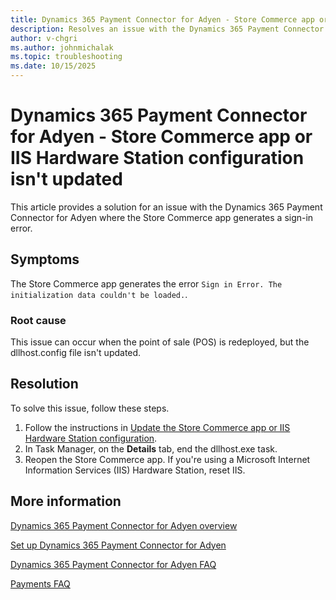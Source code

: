 ```yaml
---
title: Dynamics 365 Payment Connector for Adyen - Store Commerce app or IIS Hardware Station configuration isn't updated
description: Resolves an issue with the Dynamics 365 Payment Connector for Adyen where the Store Commerce app generates a sign-in error.
author: v-chgri
ms.author: johnmichalak
ms.topic: troubleshooting
ms.date: 10/15/2025
---
```

# Dynamics 365 Payment Connector for Adyen - Store Commerce app or IIS Hardware Station configuration isn't updated

This article provides a solution for an issue with the Dynamics 365 Payment Connector for Adyen where the Store Commerce app generates a sign-in error.

## Symptoms

The Store Commerce app generates the error `Sign in Error. The initialization data couldn't be loaded.`.

### Root cause

This issue can occur when the point of sale (POS) is redeployed, but the dllhost.config file isn't updated.

## Resolution

To solve this issue, follow these steps.

1. Follow the instructions in [Update the Store Commerce app or IIS Hardware Station configuration](/dynamics365/commerce/dev-itpro/adyen-connector-setup#update-the-store-commerce-app-or-iis-hardware-station-configuration).
1. In Task Manager, on the **Details** tab, end the dllhost.exe task.
1. Reopen the Store Commerce app. If you're using a Microsoft Internet Information Services (IIS) Hardware Station, reset IIS.

## More information

[Dynamics 365 Payment Connector for Adyen overview](/dynamics365/commerce/dev-itpro/adyen-connector)

[Set up Dynamics 365 Payment Connector for Adyen](/dynamics365/commerce/dev-itpro/adyen-connector-setup)

[Dynamics 365 Payment Connector for Adyen FAQ](/dynamics365/commerce/dev-itpro/adyen-connector-faq)

[Payments FAQ](/dynamics365/unified-operations/retail/dev-itpro/payments-retail)

